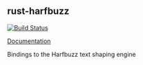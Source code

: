 ## rust-harfbuzz

[![Build Status](https://travis-ci.org/servo/rust-harfbuzz.svg)](https://travis-ci.org/servo/rust-harfbuzz)

[Documentation](http://doc.servo.org/harfbuzz_sys/)

Bindings to the Harfbuzz text shaping engine
